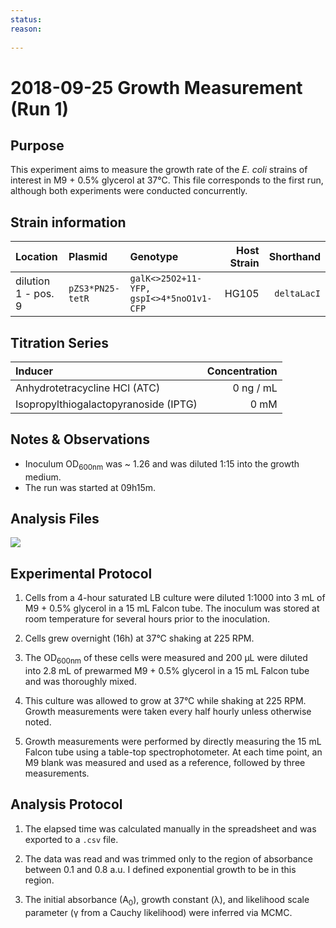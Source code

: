 ```yaml
---
status: 
reason: 
    
---
```


# 2018-09-25 Growth Measurement (Run 1)


## Purpose
This experiment aims to measure the growth rate of the *E. coli*
strains of interest in M9 + 0.5% glycerol at 37°C. This file corresponds to the
first run, although both experiments were conducted concurrently.


## Strain information
| Location | Plasmid | Genotype | Host Strain | Shorthand |
| :------  | :------ | :------- | ----------: | --------: |
| dilution 1 - pos. 9 | `pZS3*PN25-tetR`| `galK<>25O2+11-YFP, gspI<>4*5noO1v1-CFP` |  HG105 |`deltaLacI` |


## Titration Series

| Inducer | Concentration |
| :-----  | ------------: |
| Anhydrotetracycline HCl (ATC) | 0 ng / mL |
| Isopropylthiogalactopyranoside (IPTG) | 0 mM |



## Notes & Observations
* Inoculum OD<sub>600nm</sub> was ~ 1.26 and was diluted 1:15 into the growth medium.
* The run was started at 09h15m.

## Analysis Files

![](output/20180925_r1_37C_glycerol_O2_growth.png)

## Experimental Protocol

1. Cells from a 4-hour saturated LB culture were diluted 1:1000 into 3 mL of M9 + 0.5% glycerol in a 15 mL Falcon tube. The inoculum was stored at room temperature for several hours prior to the inoculation.

2. Cells grew overnight (16h) at 37°C shaking at 225 RPM.

3. The OD<sub>600nm</sub> of these cells were measured and 200 µL were diluted into 2.8 mL of prewarmed M9 + 0.5% glycerol in a 15 mL Falcon tube and was thoroughly mixed.

4. This culture was allowed to grow at 37°C while shaking at 225 RPM. Growth measurements were taken every half hourly unless otherwise noted.

5. Growth measurements were performed by directly measuring the 15 mL Falcon tube using a table-top spectrophotometer. At each time point, an M9 blank was measured and used as a reference, followed by three measurements.

## Analysis Protocol

1. The elapsed time was calculated manually in the spreadsheet and was exported
to a `.csv` file.

2. The data was read and was trimmed only to the region of absorbance between
0.1 and 0.8 a.u. I defined exponential growth to be in this region.

3. The initial absorbance (A<sub>0</sub>), growth constant (λ), and likelihood
scale parameter (γ from a Cauchy likelihood) were inferred via MCMC.
